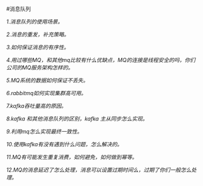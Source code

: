 #消息队列

*1.消息队列的使用场景。*

*2.消息的重发，补充策略。*

*3.如何保证消息的有序性。*

*4.用过哪些MQ，和其他mq比较有什么优缺点，MQ的连接是线程安全的吗，你们公司的MQ服务架构怎样的。*

*5.MQ系统的数据如何保证不丢失。*

*6.rabbitmq如何实现集群高可用。*

*7.kafka吞吐量高的原因。*

*8.kafka 和其他消息队列的区别，kafka 主从同步怎么实现。*

*9.利用mq怎么实现最终一致性。*

*10.使用kafka有没有遇到什么问题，怎么解决的。*

*11.MQ有可能发生重复消费，如何避免，如何做到幂等。*

*12.MQ的消息延迟了怎么处理，消息可以设置过期时间么，过期了你们一般怎么处理。*
